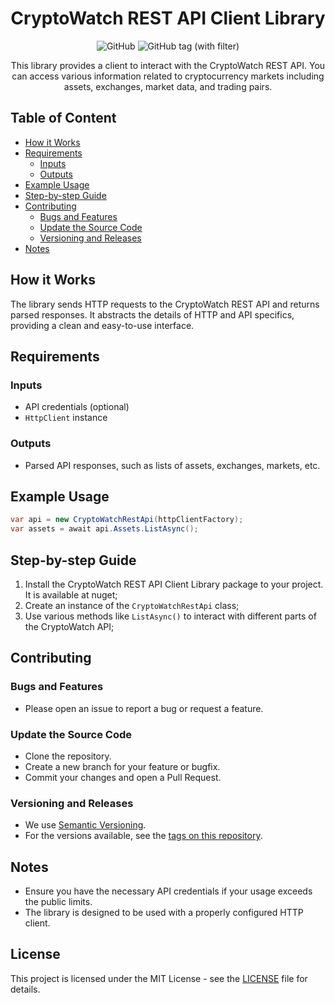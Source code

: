 <!-- Allow this file to not have a first line heading -->
<!-- markdownlint-disable-file MD041 -->
<!-- Disable warning on emphasis after first heading -->
<!-- markdownlint-disable-file MD036 -->

<!-- inline html -->
<!-- markdownlint-disable-file MD033 -->

<div align="center">

# CryptoWatch REST API Client Library
![GitHub](https://img.shields.io/github/license/Azgrom/Cryptowatch.API)
![GitHub tag (with filter)](https://img.shields.io/github/v/tag/Azgrom/Cryptowatch.API)

This library provides a client to interact with the CryptoWatch REST API. You can access various information related to cryptocurrency markets including assets, exchanges, market data, and trading pairs.

</div>

## Table of Content
- [How it Works](#how-it-works)
- [Requirements](#requirements)
    - [Inputs](#inputs)
    - [Outputs](#outputs)
- [Example Usage](#example-usage)
- [Step-by-step Guide](#step-by-step-guide)
- [Contributing](#contributing)
    - [Bugs and Features](#bugs-and-features)
    - [Update the Source Code](#update-the-source-code)
    - [Versioning and Releases](#versioning-and-releases)
- [Notes](#notes)

## How it Works
The library sends HTTP requests to the CryptoWatch REST API and returns parsed responses. It abstracts the details of HTTP and API specifics, providing a clean and easy-to-use interface.

## Requirements

### Inputs
- API credentials (optional)
- `HttpClient` instance

### Outputs
- Parsed API responses, such as lists of assets, exchanges, markets, etc.

## Example Usage

```csharp
var api = new CryptoWatchRestApi(httpClientFactory);
var assets = await api.Assets.ListAsync();
```

## Step-by-step Guide
1. Install the CryptoWatch REST API Client Library package to your project. It is available at nuget;
2. Create an instance of the `CryptoWatchRestApi` class;
3. Use various methods like `ListAsync()` to interact with different parts of the CryptoWatch API;

## Contributing

### Bugs and Features
- Please open an issue to report a bug or request a feature.

### Update the Source Code
- Clone the repository.
- Create a new branch for your feature or bugfix.
- Commit your changes and open a Pull Request.

### Versioning and Releases
- We use [Semantic Versioning](http://semver.org/).
- For the versions available, see the [tags on this repository](https://github.com/yourusername/your-project-name/tags).

## Notes
- Ensure you have the necessary API credentials if your usage exceeds the public limits.
- The library is designed to be used with a properly configured HTTP client.


## License

This project is licensed under the MIT License - see the [LICENSE](LICENSE) file for details.
